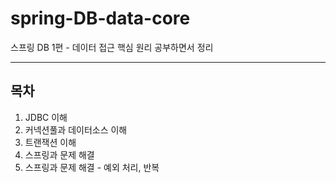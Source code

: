 # spring-DB-data-core
스프링 DB 1편 - 데이터 접근 핵심 원리 공부하면서 정리

___

## 목차

1. JDBC 이해
1. 커넥션풀과 데이터소스 이해
1. 트랜잭션 이해
1. 스프링과 문제 해결
1. 스프링과 문제 해결 - 예외 처리, 반복
